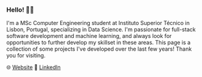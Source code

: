 ### Hello! 👋👋

I'm a MSc Computer Engineering student at Instituto Superior Técnico in Lisbon, Portugal, specializing in Data Science. I'm passionate for full-stack software development and machine learning, and always look for opportunities to further develop my skillset in these areas. This page is a collection of some projects I've developed over the last few years! Thank you for visiting.

🌐 [Website](https://alvarosaldanha.pythonanywhere.com/) 👥 [LinkedIn](https://www.linkedin.com/in/%C3%A1lvaro-saldanha-b39990207/)


<!--
**alvaroqsaldanha/alvaroqsaldanha** is a ✨ _special_ ✨ repository because its `README.md` (this file) appears on your GitHub profile.

Here are some ideas to get you started:

- 🔭 I’m currently working on ...
- 🌱 I’m currently learning ...
- 👯 I’m looking to collaborate on ...
- 🤔 I’m looking for help with ...
- 💬 Ask me about ...
- 📫 How to reach me: ...
- 😄 Pronouns: ...
- ⚡ Fun fact: ...
-->
